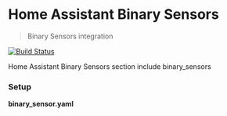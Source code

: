 # Home Assistant Binary Sensors
> Binary Sensors integration

[![Build Status](https://travis-ci.org/pascalwilbrink/ha-config.svg?branch=master)](https://travis-ci.org/pascalwilbrink/ha-config)

Home Assistant Binary Sensors section include binary_sensors

### Setup

**binary_sensor.yaml**
```yaml

```